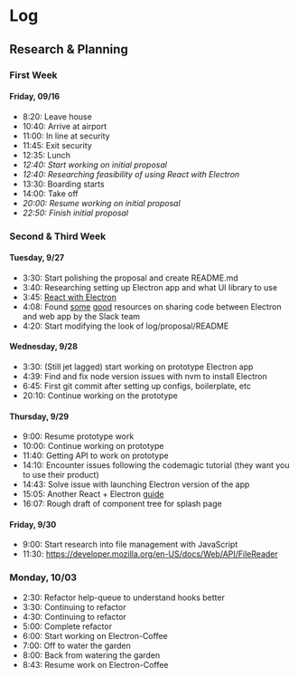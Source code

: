 # Log

## Research & Planning

### First Week

#### Friday, 09/16

* 8:20: Leave house
* 10:40: Arrive at airport
* 11:00: In line at security
* 11:45: Exit security
* 12:35: Lunch
* _12:40: Start working on initial proposal_
* _12:40: Researching feasibility of using React with Electron_
* 13:30: Boarding starts
* 14:00: Take off
* _20:00: Resume working on initial proposal_
* _22:50: Finish initial proposal_

### Second & Third Week

#### Tuesday, 9/27

* 3:30: Start polishing the proposal and create README.md
* 3:40: Researching setting up Electron app and what UI library to use
* 3:45: [React with Electron](https://blog.codemagic.io/building-electron-desktop-apps-with-react/)
* 4:08: Found [some](https://slack.engineering/interops-labyrinth-sharing-code-between-web-electron-apps/) [good](https://slack.engineering/rebuilding-slack-on-the-desktop/) resources on sharing code between Electron and web app by the Slack team
* 4:20: Start modifying the look of log/proposal/README

#### Wednesday, 9/28

* 3:30: (Still jet lagged) start working on prototype Electron app
* 4:39: Find and fix node version issues with nvm to install Electron
* 6:45: First git commit after setting up configs, boilerplate, etc
* 20:10: Continue working on the prototype

#### Thursday, 9/29

* 9:00: Resume prototype work
* 10:00: Continue working on prototype
* 11:40: Getting API to work on prototype
* 14:10: Encounter issues following the codemagic tutorial (they want you to use their product)
* 14:43: Solve issue with launching Electron version of the app
* 15:05: Another React + Electron [guide](https://medium.com/free-code-camp/building-an-electron-application-with-create-react-app-97945861647c)
* 16:07: Rough draft of component tree for splash page

#### Friday, 9/30

* 9:00: Start research into file management with JavaScript
* 11:30: https://developer.mozilla.org/en-US/docs/Web/API/FileReader

### Monday, 10/03

* 2:30: Refactor help-queue to understand hooks better
* 3:30: Continuing to refactor
* 4:30: Continuing to refactor
* 5:00: Complete refactor
* 6:00: Start working on Electron-Coffee
* 7:00: Off to water the garden
* 8:00: Back from watering the garden
* 8:43: Resume work on Electron-Coffee
